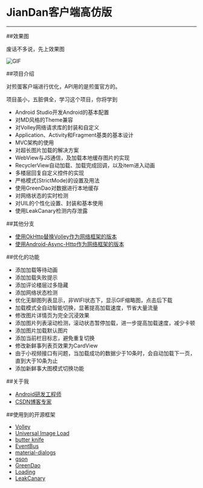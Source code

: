 # JianDan客户端高仿版

---

##效果图

废话不多说，先上效果图

![GIF](https://github.com/ZhaoKaiQiang/JianDan/blob/master/images/demo.gif)

##项目介绍

对煎蛋客户端进行优化，API用的是煎蛋官方的。

项目虽小，五脏俱全，学习这个项目，你将学到

- Android Studio开发Android的基本配置
- 对MD风格的Theme兼容
- 对Volley网络请求库的封装和自定义
- Application、Activity和Fragment基类的基本设计
- MVC架构的使用
- 对超长图片加载的解决方案
- WebView与JS通信，及加载本地缓存图片的实现
- RecyclerView自动加载、加载完成回调，以及item进入动画
- 多楼层回复自定义控件的实现
- 严格模式(StrictMode)的设置及用法
- 使用GreenDao对数据进行本地缓存
- 对网络状态的实时检测
- 对UIL的个性化设置、封装和基本使用
- 使用LeakCanary检测内存泄露

##其他分支

- [使用OkHttp替换Volley作为网络框架的版本](https://github.com/ZhaoKaiQiang/JianDan_OkHttpWithVolley)
- [使用Android-Async-Http作为网络框架的版本](https://github.com/ZhaoKaiQiang/JianDan_AsyncHttpClient)

##优化的功能

- 添加加载等待动画
- 添加加载失败提示
- 添加评论楼层过多隐藏
- 添加网络状态检测
- 优化无聊图列表显示，非WIFI状态下，显示GIF缩略图，点击后下载
- 加载模式全自动智能切换，显著提高加载速度，节省大量流量
- 修改图片详情页为完全沉浸效果
- 添加图片列表滚动检测，滚动状态暂停加载，进一步提高加载速度，减少卡顿
- 添加图片加载默认图片
- 添加当前栏目标志，避免重复切换
- 修改新鲜事列表页效果为CardView
- 由于小视频接口有问题，当加载成功的数据少于10条时，会自动加载下一页，直到大于10条为止
- 添加新鲜事大图模式切换功能

##关于我

- [Android研发工程师](http://weibo.com/zhaokaiqiang1992)
- [CSDN博客专家](http://blog.csdn.net/zhaokaiqiang1992)

##使用到的开源框架

- [Volley](https://android.googlesource.com/platform/frameworks/volley)
- [Universal Image Load](https://github.com/nostra13/Android-Universal-Image-Loader)
- [butter knife](https://github.com/JakeWharton/butterknife)
- [EventBus](https://github.com/greenrobot/EventBus)
- [material-dialogs](https://github.com/afollestad/material-dialogs)
- [gson](https://code.google.com/p/google-gson/)
- [GreenDao](http://greendao-orm.com/)
- [Loading](https://github.com/yankai-victor/Loading)
- [LeakCanary](https://github.com/square/leakcanary)
